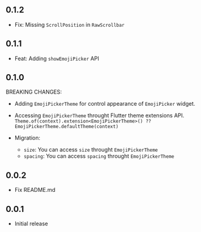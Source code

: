 ## 0.1.2
- Fix: Missing `ScrollPosition` in `RawScrollbar`

## 0.1.1
- Feat: Adding `showEmojiPicker` API

## 0.1.0
BREAKING CHANGES:
- Adding `EmojiPickerTheme` for control appearance of `EmojiPicker` widget.
- Accessing `EmojiPickerTheme` throught Flutter theme extensions API. `Theme.of(context).extension<EmojiPickerTheme>() ?? EmojiPickerTheme.defaultTheme(context)`

- Migration:
  - `size`: You can access `size` throught `EmojiPickerTheme`  
  - `spacing`: You can access `spacing` throught `EmojiPickerTheme`

## 0.0.2

- Fix README.md

## 0.0.1

* Initial release
